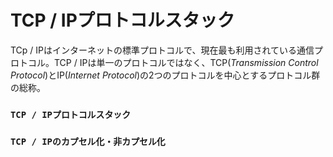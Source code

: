 # TCP / IPプロトコルスタック
TCp / IPはインターネットの標準プロトコルで、現在最も利用されている通信プロトコル。TCP / IPは単一のプロトコルではなく、TCP(*Transmission Control Protocol*)とIP(*Internet Protocol*)の2つのプロトコルを中心とするプロトコル群の総称。

### `TCP / IPプロトコルスタック`
### `TCP / IPのカプセル化・非カプセル化`
